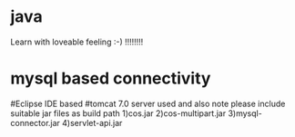 # java
Learn with loveable feeling :-) !!!!!!!!
# mysql based connectivity
#Eclipse IDE based
#tomcat 7.0 server used
and also note please include suitable jar files as build path
1)cos.jar
2)cos-multipart.jar
3)mysql-connector.jar
4)servlet-api.jar
